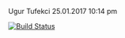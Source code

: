 Ugur Tufekci
25.01.2017
10:14 pm

[![Build Status](https://travis-ci.org/ugurtufekci/myDemoApp.svg?branch=master)](https://travis-ci.org/ugurtufekci/myDemoApp)
